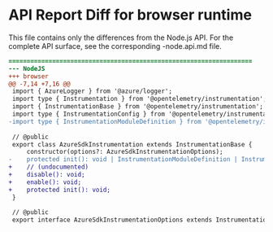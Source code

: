# API Report Diff for browser runtime

This file contains only the differences from the Node.js API.
For the complete API surface, see the corresponding -node.api.md file.

```diff
===================================================================
--- NodeJS
+++ browser
@@ -7,14 +7,16 @@
 import { AzureLogger } from '@azure/logger';
 import type { Instrumentation } from '@opentelemetry/instrumentation';
 import { InstrumentationBase } from '@opentelemetry/instrumentation';
 import type { InstrumentationConfig } from '@opentelemetry/instrumentation';
-import type { InstrumentationModuleDefinition } from '@opentelemetry/instrumentation';
 
 // @public
 export class AzureSdkInstrumentation extends InstrumentationBase {
     constructor(options?: AzureSdkInstrumentationOptions);
-    protected init(): void | InstrumentationModuleDefinition | InstrumentationModuleDefinition[];
+    // (undocumented)
+    disable(): void;
+    enable(): void;
+    protected init(): void;
 }
 
 // @public
 export interface AzureSdkInstrumentationOptions extends InstrumentationConfig {

```